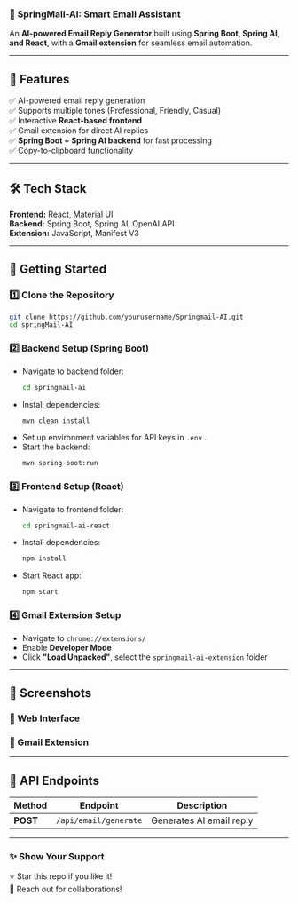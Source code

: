 ### 📧 **SpringMail-AI: Smart Email Assistant**
An **AI-powered Email Reply Generator** built using **Spring Boot, Spring AI, and React**, with a **Gmail extension** for seamless email automation.  

---

## 📌 **Features**
✅ AI-powered email reply generation  
✅ Supports multiple tones (Professional, Friendly, Casual)  
✅ Interactive **React-based frontend**  
✅ Gmail extension for direct AI replies  
✅ **Spring Boot + Spring AI backend** for fast processing  
✅ Copy-to-clipboard functionality  

---

## 🛠️ **Tech Stack**
**Frontend:** React, Material UI  
**Backend:** Spring Boot, Spring AI, OpenAI API   
**Extension:** JavaScript, Manifest V3  

---

## 🚀 **Getting Started**
### **1️⃣ Clone the Repository**
```bash
git clone https://github.com/yourusername/Springmail-AI.git
cd springMail-AI
```

### **2️⃣ Backend Setup (Spring Boot)**
- Navigate to backend folder:
  ```bash
  cd springmail-ai
  ```
- Install dependencies:
  ```bash
  mvn clean install
  ```
- Set up environment variables for API keys in `.env` .  
- Start the backend:
  ```bash
  mvn spring-boot:run
  ```
  
### **3️⃣ Frontend Setup (React)**
- Navigate to frontend folder:
  ```bash
  cd springmail-ai-react
  ```
- Install dependencies:
  ```bash
  npm install
  ```
- Start React app:
  ```bash
  npm start
  ```

### **4️⃣ Gmail Extension Setup**
- Navigate to `chrome://extensions/`  
- Enable **Developer Mode**  
- Click **"Load Unpacked"**, select the `springmail-ai-extension` folder  

---

## 📸 **Screenshots**
### 🔹 Web Interface  

### 🔹 Gmail Extension  

---

## 📜 **API Endpoints**
| Method | Endpoint | Description |
|---------|------------|----------------|
| **POST** | `/api/email/generate` | Generates AI email reply |

---


### **✨ Show Your Support**
⭐ Star this repo if you like it!  
💬 Reach out for collaborations!  
